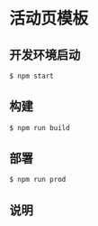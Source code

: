 # 活动页模板


## 开发环境启动

```javascript
$ npm start
```

## 构建

```javascript
$ npm run build
```

## 部署

```javascript
$ npm run prod
```

## 说明
